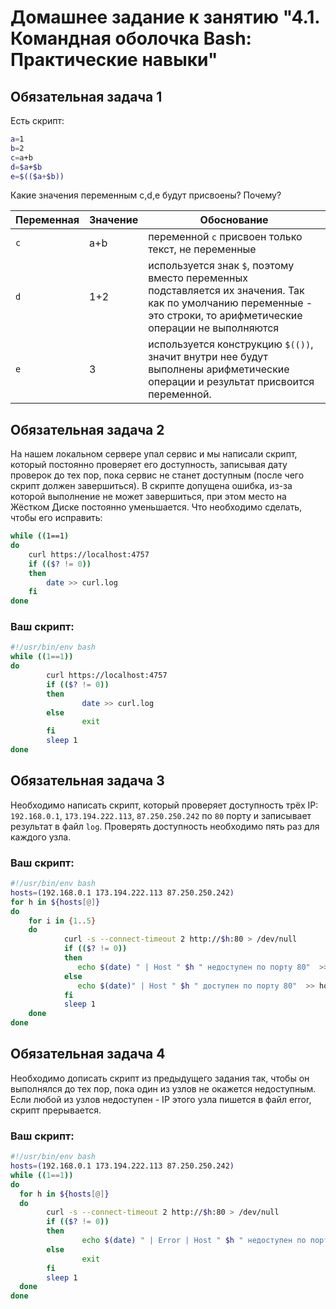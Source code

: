 # Домашнее задание к занятию "4.1. Командная оболочка Bash: Практические навыки"

## Обязательная задача 1

Есть скрипт:
```bash
a=1
b=2
c=a+b
d=$a+$b
e=$(($a+$b))
```

Какие значения переменным c,d,e будут присвоены? Почему?

| Переменная  | Значение | Обоснование                                                                                                                                                        |
| ------------- |----------|--------------------------------------------------------------------------------------------------------------------------------------------------------------------|
| `c`  | a+b      | переменной `с` присвоен только текст, не переменные                                                                                                                |
| `d`  | 1+2      | используется знак `$`, поэтому вместо переменных подставляется их значения. Так как по умолчанию переменные - это строки, то арифметические операции не выполняются |
| `e`  | 3        | используется конструкцию `$(())`, значит внутри нее будут выполнены арифметические операции и результат присвоится переменной.                                       |


## Обязательная задача 2
На нашем локальном сервере упал сервис и мы написали скрипт, который постоянно проверяет его доступность, записывая дату проверок до тех пор, пока сервис не станет доступным (после чего скрипт должен завершиться). В скрипте допущена ошибка, из-за которой выполнение не может завершиться, при этом место на Жёстком Диске постоянно уменьшается. Что необходимо сделать, чтобы его исправить:
```bash
while ((1==1)
do
	curl https://localhost:4757
	if (($? != 0))
	then
		date >> curl.log
	fi
done
```

### Ваш скрипт:
```bash
#!/usr/bin/env bash
while ((1==1))
do
        curl https://localhost:4757
        if (($? != 0))
        then
                date >> curl.log
        else
                exit
        fi
        sleep 1
done
```

## Обязательная задача 3
Необходимо написать скрипт, который проверяет доступность трёх IP: `192.168.0.1`, `173.194.222.113`, `87.250.250.242` по `80` порту и записывает результат в файл `log`. Проверять доступность необходимо пять раз для каждого узла.

### Ваш скрипт:
```bash
#!/usr/bin/env bash
hosts=(192.168.0.1 173.194.222.113 87.250.250.242)
for h in ${hosts[@]}
do
    for i in {1..5}
    do
            curl -s --connect-timeout 2 http://$h:80 > /dev/null
            if (($? != 0))
            then
               echo $(date) " | Host " $h " недоступен по порту 80"  >> hostlog.log
            else
               echo $(date)" | Host " $h " доступен по порту 80"  >> hostlog.log
            fi
            sleep 1
    done
done
```

## Обязательная задача 4
Необходимо дописать скрипт из предыдущего задания так, чтобы он выполнялся до тех пор, пока один из узлов не окажется недоступным. Если любой из узлов недоступен - IP этого узла пишется в файл error, скрипт прерывается.

### Ваш скрипт:
```bash
#!/usr/bin/env bash
hosts=(192.168.0.1 173.194.222.113 87.250.250.242)
while ((1==1))
do
  for h in ${hosts[@]}
  do
        curl -s --connect-timeout 2 http://$h:80 > /dev/null
        if (($? != 0))
        then
                echo $(date) " | Error | Host " $h " недоступен по порту 80"  >> hostlog.log
        else
                exit
        fi
        sleep 1
  done
done
```